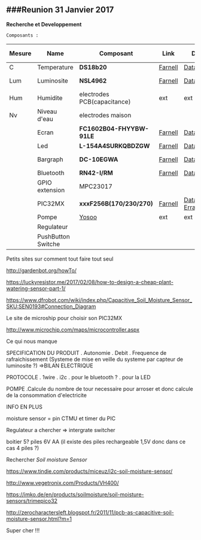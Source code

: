 ###Reunion 31 Janvier 2017
---
**Recherche et Developpement**

`Composants :`

|	Mesure		|	Name	|	Composant	|	Link	|	DOC		| PIN | Conso max |
|	------		|	----	|	---------	|	----	|	---		| --- | --------- |
|	C	|	Temperature		|	**DS18b20**		|	[Farnell](http://fr.farnell.com/maxim-integrated-products/ds18b20-par/sensor-temperature-nv-alarm-3to92/dp/2085184)| [Datasheet](http://www.farnell.com/datasheets/1537425.pdf?_ga=1.110999426.645639590.1485889958)	| 1 one wire|
|	Lum	|	Luminosite		|	**NSL4962**	|	[Farnell](http://fr.farnell.com/advanced-photonix/nsl-4962/photo-resistance/dp/3168359)	|	[Datasheet](http://www.farnell.com/datasheets/1699948.pdf) | 1 analogique |
|	Hum	|	Humidite		| electrodes PCB(capacitance) |ext	|	ext| 1 CTMU (analogique)|
|	Nv	|	Niveau d'eau	| electrodes maison	|	|	|	6 (numerique)| 0A |
|	|	Ecran	|	**FC1602B04-FHYYBW-91LE** |	[Farnell](http://fr.farnell.com/fordata/fc1602b04-fhyybw-91le/afficheur-alphanumerique-16x2/dp/2674137?exaMfpn=true&categoryId=&searchRef=SearchLookAhead&searchView=table&iscrfnonsku=false) |	[Datasheet](http://fr.farnell.com/fordata/fc1602b04-fhyybw-91le/afficheur-alphanumerique-16x2/dp/2674137?exaMfpn=true&categoryId=&searchRef=SearchLookAhead&searchView=table&iscrfnonsku=false)| 2 i2c (puce) | 6.5mA |
|	|	Led | **L-154A4SURKQBDZGW** | [Farnell](http://fr.farnell.com/kingbright/l-154a4surkqbdzgw/led-multi-couleur-rgb-5mm/dp/2290374)| [Datasheet](http://www.farnell.com/datasheets/2046599.pdf) | 3 PWM | 30mA |
|	|	Bargraph		| **DC-10EGWA**	|	[Farnell](http://fr.farnell.com/kingbright/dc-10egwa/bargraphe-reseau-10-segts-rouge/dp/2290326?exaMfpn=true&categoryId=&searchRef=SearchLookAhead&searchView=table&iscrfnonsku=false) |	[Datasheet](http://www.farnell.com/datasheets/1683492.pdf)| 3 (numerique)	| 85mA |
|	|	Bluetooth	| **RN42-I/RM**	| [Farnell](http://fr.farnell.com/microchip/rn42-i-rm/module-bluetooth-class-2-w-ant/dp/2143310) | [Datasheet](http://www.farnell.com/datasheets/1728644.pdf?_ga=1.123256712.2075605386.1487325858)	| 2 UART |
|  | GPIO extension | MPC23017 |  |  | 2 I2C | 1mA |
|	|	PIC32MX|	**xxxF256B(170/230/270)**| [Farnell](http://fr.farnell.com/microchip/pic32mx170f256b-50i-sp/ic-32bit-mcu/dp/2449079)	| [Datasheet](http://ww1.microchip.com/downloads/en/DeviceDoc/60001168J.pdf) [Errata](http://ww1.microchip.com/downloads/en/DeviceDoc/80000531H.pdf)| 21 (i/o) |
| | Pompe | [Yosoo](https://www.amazon.fr/Yosoo-p%C3%A9ristaltique-dosage-Aquarium-Analytique/dp/B00HLCOXFI/ref=sr_1_1?ie=UTF8&qid=1487687364&sr=8-1&keywords=pompe+p%C3%A9ristaltique)| ext | ext | 1 numerique |
| | Regulateur | | | |
| | PushButton Switche | | | |


Petits sites sur comment tout faire tout seul

http://gardenbot.org/howTo/

https://luckyresistor.me/2017/02/08/how-to-design-a-cheap-plant-watering-sensor-part-1/

https://www.dfrobot.com/wiki/index.php/Capacitive_Soil_Moisture_Sensor_SKU:SEN0193#Connection_Diagram

Le site de microship pour choisir son PIC32MX

http://www.microchip.com/maps/microcontroller.aspx

Ce qui nous manque

SPECIFICATION DU PRODUIT
. Autonomie
. Debit
. Frequence de rafraichissement
(Systeme de mise en veille du systeme par capteur de luminosite ?)
=>BILAN ELECTRIQUE

PROTOCOLE
. 1wire
. i2c
. pour le bluetooth ?
. pour la LED

POMPE
.Calcule du nombre de tour necessaire pour arroser et donc calcule de la consommation d'electricite

INFO EN PLUS

moisture sensor = pin CTMU et timer du PIC

Regulateur a chercher => intergrate switcher

boitier 5? piles 6V AA (il existe des piles rechargeable 1,5V donc dans ce cas 4 piles ?)


Rechercher *Soil moisture Sensor*

https://www.tindie.com/products/miceuz/i2c-soil-moisture-sensor/

http://www.vegetronix.com/Products/VH400/

https://imko.de/en/products/soilmoisture/soil-moisture-sensors/trimepico32

http://zerocharactersleft.blogspot.fr/2011/11/pcb-as-capacitive-soil-moisture-sensor.html?m=1

Super cher !!!
